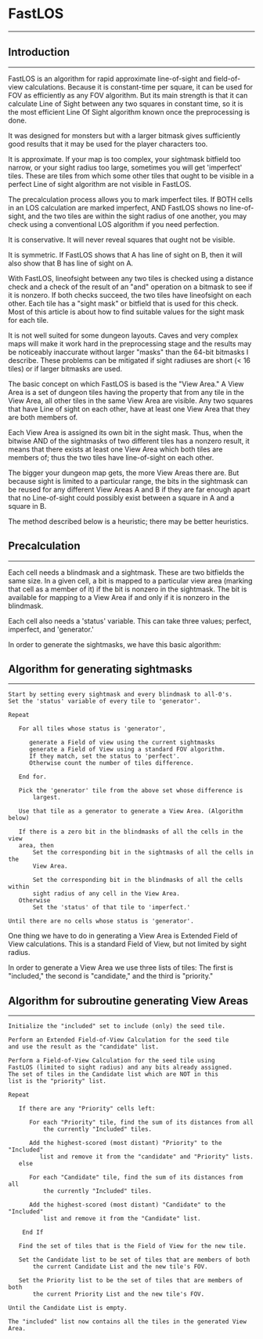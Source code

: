 # FastLOS

---

## Introduction

---

FastLOS is an algorithm for rapid approximate line-of-sight and field-of-view calculations. Because it is constant-time per square, it can be used for FOV as efficiently as any FOV algorithm. But its main strength is that it can calculate Line of Sight between any two squares in constant time, so it is the most efficient Line Of Sight algorithm known once the preprocessing is done.

It was designed for monsters but with a larger bitmask gives sufficiently good results that it may be used for the player characters too.

It is approximate. If your map is too complex, your sightmask bitfield too narrow, or your sight radius too large, sometimes you will get 'imperfect' tiles. These are tiles from which some other tiles that ought to be visible in a perfect Line of sight algorithm are not visible in FastLOS.

The precalculation process allows you to mark imperfect tiles. If BOTH cells in an LOS calculation are marked imperfect, AND FastLOS shows no line-of-sight, and the two tiles are within the sight radius of one another, you may check using a conventional LOS algorithm if you need perfection.

It is conservative. It will never reveal squares that ought not be visible.

It is symmetric. If FastLOS shows that A has line of sight on B, then it will also show that B has line of sight on A.

With FastLOS, lineofsight between any two tiles is checked using a distance check and a check of the result of an "and" operation on a bitmask to see if it is nonzero. If both checks succeed, the two tiles have lineofsight on each other. Each tile has a "sight mask" or bitfield that is used for this check. Most of this article is about how to find suitable values for the sight mask for each tile.

It is not well suited for some dungeon layouts. Caves and very complex maps will make it work hard in the preprocessing stage and the results may be noticeably inaccurate without larger "masks" than the 64-bit bitmasks I describe. These problems can be mitigated if sight radiuses are short (< 16 tiles) or if larger bitmasks are used.

The basic concept on which FastLOS is based is the "View Area." A View Area is a set of dungeon tiles having the property that from any tile in the View Area, all other tiles in the same View Area are visible. Any two squares that have Line of sight on each other, have at least one View Area that they are both members of.

Each View Area is assigned its own bit in the sight mask. Thus, when the bitwise AND of the sightmasks of two different tiles has a nonzero result, it means that there exists at least one View Area which both tiles are members of; thus the two tiles have line-of-sight on each other.

The bigger your dungeon map gets, the more View Areas there are. But because sight is limited to a particular range, the bits in the sightmask can be reused for any different View Areas A and B if they are far enough apart that no Line-of-sight could possibly exist between a square in A and a square in B.

The method described below is a heuristic; there may be better heuristics.

## Precalculation

---

Each cell needs a blindmask and a sightmask. These are two bitfields the same size. In a given cell, a bit is mapped to a particular view area (marking that cell as a member of it) if the bit is nonzero in the sightmask. The bit is available for mapping to a View Area if and only if it is nonzero in the blindmask.

Each cell also needs a 'status' variable. This can take three values; perfect, imperfect, and 'generator.'

In order to generate the sightmasks, we have this basic algorithm:

## Algorithm for generating sightmasks

---

```text
Start by setting every sightmask and every blindmask to all-0's.
Set the 'status' variable of every tile to 'generator'.

Repeat

   For all tiles whose status is 'generator',

      generate a Field of view using the current sightmasks
      generate a Field of View using a standard FOV algorithm.
      If they match, set the status to 'perfect'.
      Otherwise count the number of tiles difference.

   End for.

   Pick the 'generator' tile from the above set whose difference is
       largest.

   Use that tile as a generator to generate a View Area. (Algorithm below)

   If there is a zero bit in the blindmasks of all the cells in the view
   area, then
       Set the corresponding bit in the sightmasks of all the cells in the
       View Area.

       Set the corresponding bit in the blindmasks of all the cells within
       sight radius of any cell in the View Area.
   Otherwise
       Set the 'status' of that tile to 'imperfect.'

Until there are no cells whose status is 'generator'.
```

One thing we have to do in generating a View Area is Extended Field of View calculations. This is a standard Field of View, but not limited by sight radius.

In order to generate a View Area we use three lists of tiles: The first is "included," the second is "candidate," and the third is "priority."

## Algorithm for subroutine generating View Areas

---

```text
Initialize the "included" set to include (only) the seed tile.

Perform an Extended Field-of-View Calculation for the seed tile
and use the result as the "candidate" list.

Perform a Field-of-View Calculation for the seed tile using
FastLOS (limited to sight radius) and any bits already assigned.
The set of tiles in the Candidate list which are NOT in this
list is the "priority" list.

Repeat

   If there are any "Priority" cells left:

      For each "Priority" tile, find the sum of its distances from all
          the currently "Included" tiles.

      Add the highest-scored (most distant) "Priority" to the "Included"
         list and remove it from the "candidate" and "Priority" lists.
   else

      For each "Candidate" tile, find the sum of its distances from all
          the currently "Included" tiles.

      Add the highest-scored (most distant) "Candidate" to the "Included"
          list and remove it from the "Candidate" list.

    End If

   Find the set of tiles that is the Field of View for the new tile.

   Set the Candidate list to be set of tiles that are members of both
       the current Candidate List and the new tile's FOV.

   Set the Priority list to be the set of tiles that are members of both
       the current Priority List and the new tile's FOV.

Until the Candidate List is empty.

The "included" list now contains all the tiles in the generated View Area.
```
